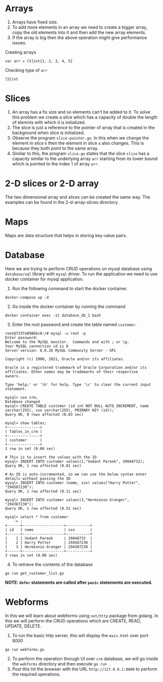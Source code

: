# Arrays
1. Arrays have fixed size.
2. To add more elements in an array we need to create a bigger array, copy the old elements into it and then add the new array elements.
3. If the array is big then the above operation might give performance issues.  

Creating arrays 
```
var arr = [5]int{1, 2, 3, 4, 5}
```
Checking type of `arr`
```
[5]int
```
# Slices
1. An array has a fix size and so elements can't be added to it. To solve this problem we create a slice which has a capacity of double the length of elemnts with which it is initialized.
2. The slice is just a reference to the pointer of array that is created in the background when slice is initialized.
3. Observe the program `slice-pointer.go`. In this when we change the element in slice `b` then the element in slice `a` also changes. This is because they both point to the same array.
4. Similar to this, the program `slice.go` states that the slice `slice` has a capacity similar to the underlying array `arr` starting from its lower bound which is pointed to the index 1 of array `arr`.

# 2-D slices or 2-D array
The two dimensional array and slices can be created the same way. The examples can be found in the 2-d-array-slices directory.

# Maps
Maps are data structure that helps in storing key-value pairs.


# Database
Here we are trying to perform CRUD operations on mysql database using `database/sql` library with `mysql` driver. To run the application we need to use docker container for mysql application.

1. Run the following command to start the docker container.
```
docker-compose up -d
```
2. Go inside the docker container by running the command 
```
docker container exec -it database_db_1 bash
```
3. Enter the root password and create the table named `customer`.
```
root@723fe8986bc8:/# mysql -u root -p
Enter password: 
Welcome to the MySQL monitor.  Commands end with ; or \g.
Your MySQL connection id is 8
Server version: 8.0.26 MySQL Community Server - GPL

Copyright (c) 2000, 2021, Oracle and/or its affiliates.

Oracle is a registered trademark of Oracle Corporation and/or its
affiliates. Other names may be trademarks of their respective
owners.

Type 'help;' or '\h' for help. Type '\c' to clear the current input statement.

mysql> use crm;
Database changed
mysql> CREATE TABLE customer (id int NOT NULL AUTO_INCREMENT, name varchar(255), ssn varchar(255), PRIMARY KEY (id));
Query OK, 0 rows affected (0.03 sec)

mysql> show tables;
+---------------+
| Tables_in_crm |
+---------------+
| customer      |
+---------------+
1 row in set (0.00 sec)

# This is to insert the values with the ID
mysql> INSERT INTO customer values(1,"Vedant Pareek", 39048732);
Query OK, 1 row affected (0.01 sec)

# As ID is auto-incremented, so we can use the below syntax enter details without passing the ID
mysql> INSERT INTO customer (name, ssn) values("Harry Potter", "294587230");
Query OK, 1 row affected (0.11 sec)

mysql> INSERT INTO customer values(3,"Hermionie Granger", "294387230");
Query OK, 1 row affected (0.52 sec)

mysql> select * from customer
    -> ;
+------+-------------------+-----------+
| id   | name              | ssn       |
+------+-------------------+-----------+
|    1 | Vedant Pareek     | 39048732  |
|    2 | Harry Potter      | 294587230 |
|    3 | Hermionie Granger | 294387230 |
+------+-------------------+-----------+
3 rows in set (0.00 sec)
```
4. To retrieve the contents of the database
```
go run get_customer_list.go
```
**NOTE: `defer` statements are called after `panic` statements are executed.**

# Webforms
In this we will learn about webforms using `net/http` package from golang. In this we will perform the CRUD operations which are CREATE, READ, UPDATE, DELETE.
1. To run the basic http server, this will display the `main.html` over port 8000
```
go run webforms.go
```
2. To perform the operation through UI over `crm` database, we will go inside the `webforms` directory and then execute `go run .`
3. Post this hit the browser with the URL `http://127.0.0.1:8000` to perform the required operations.